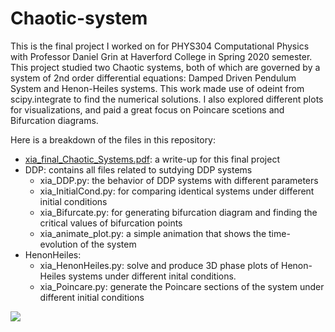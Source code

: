 # Chaotic-system
This is the final project I worked on for PHYS304 Computational Physics with Professor Daniel Grin at Haverford College in Spring 2020 semester.
This project studied two Chaotic systems, both of which are governed by a system of 2nd order differential equations: Damped Driven Pendulum System and Henon-Heiles systems. This work made use of odeint from scipy.integrate to find the numerical solutions. I also explored different plots for visualizations, and paid a great focus on Poincare scetions and Bifurcation diagrams. 

Here is a breakdown of the files in this repository:
* [xia_final_Chaotic_Systems.pdf](https://github.com/shufan1/Chaotic-system/blob/master/xia_final_Chaotic_Systems.pdf): a write-up for this final project
* DDP: contains all files related to sutdying DDP systems
  * xia_DDP.py: the behavior of DDP systems with different parameters
  * xia_InitialCond.py: for comparing identical systems under different initial conditions
  * xia_Bifurcate.py: for generating bifurcation diagram and finding the critical values of bifurcation points
  * xia_animate_plot.py: a simple animation that shows the time-evolution of the system
* HenonHeiles:
  * xia_HenonHeiles.py: solve and produce 3D phase plots of Henon-Heiles systems under different inital conditions.
  * xia_Poincare.py: generate the Poincare sections of the system under different initial conditions

![](https://github.com/shufan1/Chaotic-system/blob/master/writeUp/0001.png)
